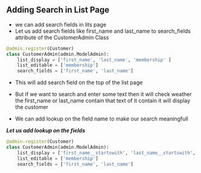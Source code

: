 ## Adding Search in List Page

- we can add search fields in lits page
- Let us add search fields like first_name and last_name to search_fields attribute of the CustomerAdmin Class

```python
@admin.register(Customer)
class CustomerAdmin(admin.ModelAdmin):
    list_display = ['first_name', 'last_name', 'membership' ]
    list_editable = ['membership']
    search_fields = ['first_name', 'last_name']
```
- This will add search field on the top of the list page 
- But if we want to search and enter some text then it will check weather the first_name or last_name contain that text of it contain it will display the customer

- We can add lookup on the field name to make our search meaningfull 

___Let us add lookup on the fields___

```python
@admin.register(Customer)
class CustomerAdmin(admin.ModelAdmin):
    list_display = ['first_name__startswith', 'last_name__startswith', 'membership' ]
    list_editable = ['membership']
    search_fields = ['first_name', 'last_name']
```

